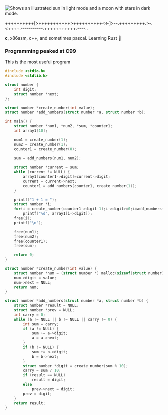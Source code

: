 <picture>
  <source media="(prefers-color-scheme: dark)" srcset="https://github.com/lucynyuu/lucynyuu/assets/126999070/a0b4baa4-6b53-4908-8e0f-0528d379d898">
  <source media="(prefers-color-scheme: light)" srcset="https://github.com/lucynyuu/lucynyuu/assets/126999070/b3da3b68-22c0-4215-976f-2dec2d3f9c75">
  <img alt="Shows an illustrated sun in light mode and a moon with stars in dark mode." src="https://github.com/lucynyuu/lucynyuu/assets/126999070/b3da3b68-22c0-4215-976f-2dec2d3f9c75">
</picture>

++++++++++[>+++++++++++>++++++++++<<-]>--.+++++++++.>-.<++++.-----------.+++++++++++.----..

**c**, x86asm, c++, and sometimes pascal. Learning Rust 🦀

### Programming peaked at C99

This is the most useful program
```c
#include <stdio.h>
#include <stdlib.h>

struct number {
    int digit;
    struct number *next;
};

struct number *create_number(int value);
struct number *add_numbers(struct number *a, struct number *b);

int main() {
    struct number *num1, *num2, *sum, *counter1;
    int array1[10];

    num1 = create_number(1);
    num2 = create_number(1);
    counter1 = create_number(0);

    sum = add_numbers(num1, num2);
    
    struct number *current = sum;
    while (current != NULL) {
        array1[counter1->digit]=current->digit;
        current = current->next;
        counter1 = add_numbers(counter1, create_number(1));
    }

    printf("1 + 1 = ");
    struct number *i;
    for(i = create_number(counter1->digit-1);i->digit>=0;i=add_numbers(i, create_number(-1)))
        printf("%d", array1[i->digit]);
    free(i);
    printf("\n");

    free(num1);
    free(num2);
    free(counter1);
    free(sum);

    return 0;
}

struct number *create_number(int value) {
    struct number *num = (struct number *) malloc(sizeof(struct number));
    num->digit = value;
    num->next = NULL;
    return num;
}

struct number *add_numbers(struct number *a, struct number *b) {
    struct number *result = NULL;
    struct number *prev = NULL;
    int carry = 0;
    while (a != NULL || b != NULL || carry != 0) {
        int sum = carry;
        if (a != NULL) {
            sum += a->digit;
            a = a->next;
        }
        if (b != NULL) {
            sum += b->digit;
            b = b->next;
        }
        struct number *digit = create_number(sum % 10);
        carry = sum / 10;
        if (result == NULL)
            result = digit;
        else
            prev->next = digit;
        prev = digit;
    }
    return result;
}
```

[1]: https://cdn.discordapp.com/attachments/676226832856776714/1023823772140179516/Nyuu.png

<!--
**lucynyuu/lucynyuu** is a ✨ _special_ ✨ repository because its `README.md` (this file) appears on your GitHub profile.

Here are some ideas to get you started:

- 🔭 I’m currently working on ...
- 🌱 I’m currently learning ...
- 👯 I’m looking to collaborate on ...
- 🤔 I’m looking for help with ...
- 💬 Ask me about ...
- 📫 How to reach me: ...
- 😄 Pronouns: ...
- ⚡ Fun fact: ...
-->
